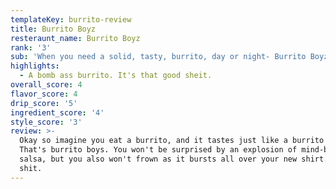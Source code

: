 ```yaml
---
templateKey: burrito-review
title: Burrito Boyz
resteraunt_name: Burrito Boyz
rank: '3'
sub: 'When you need a solid, tasty, burrito, day or night- Burrito Boyz is there. '
highlights:
  - A bomb ass burrito. It's that good sheit.
overall_score: 4
flavor_score: 4
drip_score: '5'
ingredient_score: '4'
style_score: '3'
review: >-
  Okay so imagine you eat a burrito, and it tastes just like a burrito should.
  That's burrito boys. You won't be surprised by an explosion of mind-blowing
  salsa, but you also won't frown as it bursts all over your new shirt. Good
  shit.
---
```


